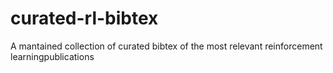 # curated-rl-bibtex
A mantained collection of curated bibtex of the most relevant reinforcement learningpublications
